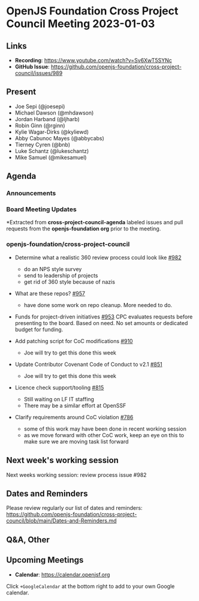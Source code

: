 # OpenJS Foundation Cross Project Council Meeting 2023-01-03

## Links

* **Recording**: https://www.youtube.com/watch?v=Sv6XwT5SYNc
* **GitHub Issue**: https://github.com/openjs-foundation/cross-project-council/issues/989

## Present

* Joe Sepi (@joesepi)
* Michael Dawson (@mhdawson)
* Jordan Harband (@ljharb)
* Robin Ginn (@rginn)
* Kylie Wagar-Dirks (@kyliewd) 
* Abby Cabunoc Mayes (@abbycabs)
* Tierney Cyren (@bnb)
* Luke Schantz (@lukeschantz)
* Mike Samuel (@mikesamuel)

## Agenda

### Announcements

### Board Meeting Updates

*Extracted from **cross-project-council-agenda** labeled issues and pull requests from the **openjs-foundation org** prior to the meeting.

### openjs-foundation/cross-project-council

* Determine what a realistic 360 review process could look like [#982](https://github.com/openjs-foundation/cross-project-council/issues/982)
  * do an NPS style survey
  * send to leadership of projects
  * get rid of 360 style because of nazis

* What are these repos? [#957](https://github.com/openjs-foundation/cross-project-council/issues/957)
  * have done some work on repo cleanup. More needed to do.

* Funds for project-driven initiatives [#953](https://github.com/openjs-foundation/cross-project-council/issues/953)
CPC evaluates requests before presenting to the board.
Based on need.  No set amounts or dedicated budget for funding.

* Add patching script for CoC modifications [#910](https://github.com/openjs-foundation/cross-project-council/issues/910)
  * Joe will try to get this done this week

* Update Contributor Covenant Code of Conduct to v2.1 [#851](https://github.com/openjs-foundation/cross-project-council/pull/851)
  * Joe will try to get this done this week

* Licence check support/tooling [#815](https://github.com/openjs-foundation/cross-project-council/issues/815)
  * Still waiting on LF IT staffing
  * There may be a similar effort at OpenSSF

* Clarify requirements around CoC violation [#786](https://github.com/openjs-foundation/cross-project-council/issues/786)
  * some of this work may have been done in recent working session
  * as we move forward with other CoC work, keep an eye on this to make sure we are moving task list forward

## Next week's working session

Next weeks working session: review process issue #982

## Dates and Reminders

Please review regularly our list of dates and reminders:
https://github.com/openjs-foundation/cross-project-council/blob/main/Dates-and-Reminders.md

## Q&A, Other

## Upcoming Meetings

* **Calendar**: <https://calendar.openjsf.org>

Click `+GoogleCalendar` at the bottom right to add to your own Google calendar.
